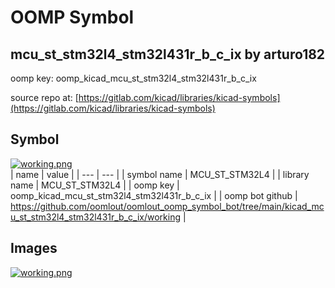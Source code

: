 # OOMP Symbol  
## mcu_st_stm32l4_stm32l431r_b_c_ix  by arturo182  
  
oomp key: oomp_kicad_mcu_st_stm32l4_stm32l431r_b_c_ix  
  
source repo at: [https://gitlab.com/kicad/libraries/kicad-symbols](https://gitlab.com/kicad/libraries/kicad-symbols)  
## Symbol  
  
[![working.png](working_600.png)](working.png)  
| name | value | 
| --- | --- | 
| symbol name | MCU_ST_STM32L4 | 
| library name | MCU_ST_STM32L4 | 
| oomp key | oomp_kicad_mcu_st_stm32l4_stm32l431r_b_c_ix | 
| oomp bot github | https://github.com/oomlout/oomlout_oomp_symbol_bot/tree/main/kicad_mcu_st_stm32l4_stm32l431r_b_c_ix/working | 
## Images  
  
[![working.png](working_140.png)](working.png)  
